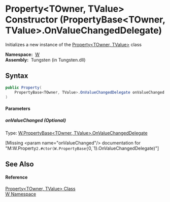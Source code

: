 Property&lt;TOwner, TValue> Constructor (PropertyBase&lt;TOwner, TValue>.OnValueChangedDelegate)
================================================================================================
  Initializes a new instance of the [Property&lt;TOwner, TValue>][1] class

  **Namespace:**  [W][2]  
  **Assembly:**  Tungsten (in Tungsten.dll)

Syntax
------

```csharp
public Property(
	PropertyBase<TOwner, TValue>.OnValueChangedDelegate onValueChanged = null
)
```

#### Parameters

##### *onValueChanged* (Optional)
Type: [W.PropertyBase&lt;TOwner, TValue>.OnValueChangedDelegate][3]  

[Missing &lt;param name="onValueChanged"/> documentation for "M:W.Property`2.#ctor(W.PropertyBase{`0,`1}.OnValueChangedDelegate)"]



See Also
--------

#### Reference
[Property&lt;TOwner, TValue> Class][1]  
[W Namespace][2]  

[1]: README.md
[2]: ../README.md
[3]: ../PropertyBase_2_OnValueChangedDelegate/README.md
[4]: ../../_icons/Help.png
